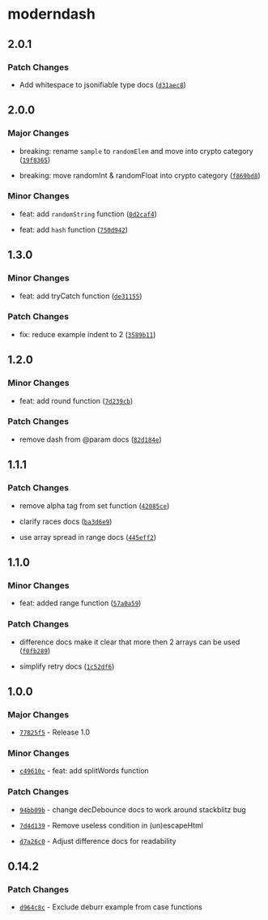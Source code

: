 # moderndash

## 2.0.1

### Patch Changes

- Add whitespace to jsonifiable type docs ([`d31aec8`](https://github.com/Maggi64/moderndash/commit/d31aec8c4e8e2fcbf4b612e218ceb792a3885e0f))

## 2.0.0

### Major Changes

- breaking: rename `sample` to `randomElem` and move into crypto category ([`19f8365`](https://github.com/Maggi64/moderndash/commit/19f83651bbb96b2d2154042887f1e46b1e79c092))

- breaking: move randomInt & randomFloat into crypto category ([`f869bd8`](https://github.com/Maggi64/moderndash/commit/f869bd8273c498787f2ee1ec0cc7e4e1ea6d845f))

### Minor Changes

- feat: add `randomString` function ([`0d2caf4`](https://github.com/Maggi64/moderndash/commit/0d2caf4f3d4a6b07000a5e114d6ce720262b3a5a))

- feat: add `hash` function ([`750d942`](https://github.com/Maggi64/moderndash/commit/750d94245db4905bd0c30754ac70b7bedf197d26))

## 1.3.0

### Minor Changes

- feat: add tryCatch function ([`de31155`](https://github.com/Maggi64/moderndash/commit/de31155457c9799a059dae7a21391da2acfc4c75))

### Patch Changes

- fix: reduce example indent to 2 ([`3589b11`](https://github.com/Maggi64/moderndash/commit/3589b11c5e90c0ade4c764da616de04cfc8e285b))

## 1.2.0

### Minor Changes

- feat: add round function ([`7d239cb`](https://github.com/Maggi64/moderndash/commit/7d239cb32ea37290ad4a4e18c39b03631d654b2c))

### Patch Changes

- remove dash from @param docs ([`82d184e`](https://github.com/Maggi64/moderndash/commit/82d184e7643010d4efa38ac189e4da8478fac6b0))

## 1.1.1

### Patch Changes

- remove alpha tag from set function ([`42085ce`](https://github.com/Maggi64/moderndash/commit/42085ce524fd2732a5b00ec4f671736bebe8a288))

- clarify races docs ([`ba3d6e9`](https://github.com/Maggi64/moderndash/commit/ba3d6e9107eb5ad09d4e0341c415a6c76e2640ce))

- use array spread in range docs ([`445eff2`](https://github.com/Maggi64/moderndash/commit/445eff2773e8d9379407362cb8758c0fed1e7a1e))

## 1.1.0

### Minor Changes

- feat: added range function ([`57a0a59`](https://github.com/Maggi64/moderndash/commit/57a0a59fd39f6a19f68f39fc3d56f93f3e60f1de))

### Patch Changes

- difference docs make it clear that more then 2 arrays can be used ([`f0fb289`](https://github.com/Maggi64/moderndash/commit/f0fb289f431062bf49762c9e10e3bc5e4bc90546))

- simplify retry docs ([`1c52df6`](https://github.com/Maggi64/moderndash/commit/1c52df6c1155d88b70fae3160338f1fc51a1420f))

## 1.0.0

### Major Changes

- [`77825f5`](https://github.com/Maggi64/moderndash/commit/77825f55edd6ce51298e187b38eeee22b9be7668) - Release 1.0

### Minor Changes

- [`c49610c`](https://github.com/Maggi64/moderndash/commit/c49610c94de01d98c3d1ba2fd759c27b6406f6f3) - feat: add splitWords function

### Patch Changes

- [`94bb09b`](https://github.com/Maggi64/moderndash/commit/94bb09b1e7eb5417e5ba83833246c21070700e83) - change decDebounce docs to work around stackblitz bug

- [`7d4d139`](https://github.com/Maggi64/moderndash/commit/7d4d139ec3a7d2d79efe61665d26aeb9ec0409db) - Remove useless condition in (un)escapeHtml

- [`d7a26c0`](https://github.com/Maggi64/moderndash/commit/d7a26c0b2428ff7d692f40fa0a297efc52ee0abb) - Adjust difference docs for readability

## 0.14.2

### Patch Changes

- [`d964c8c`](https://github.com/Maggi64/moderndash/commit/d964c8cf9cb2d9c327a7c36105a6015ae8b642bc) - Exclude deburr example from case functions
